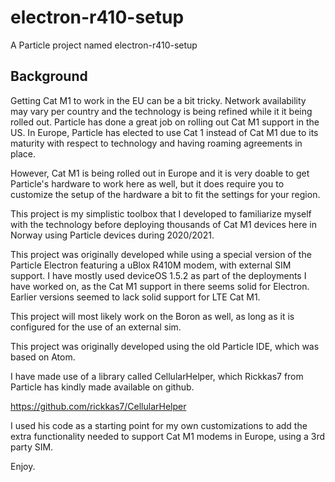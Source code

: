 # electron-r410-setup

A Particle project named electron-r410-setup

## Background
Getting Cat M1 to work in the EU can be a bit tricky.  Network availability may vary per country and the technology is being refined while it it being rolled out.  Particle has done a great job on rolling out Cat M1 support in the US.  In Europe, Particle has elected to use Cat 1 instead of Cat M1 due to its maturity with respect to technology and having roaming agreements in place.

However, Cat M1 is being rolled out in Europe and it is very doable to get Particle's hardware to work here as well, but it does require you to customize the setup of the hardware a bit to fit the settings for your region.

This project is my simplistic toolbox that I developed to familiarize myself with the technology before deploying thousands of Cat M1 devices here in Norway using Particle devices during 2020/2021.

This project was originally developed while using a special version of the Particle Electron featuring a uBlox R410M modem, with external SIM support.  I have mostly used deviceOS 1.5.2 as part of the deployments I have worked on, as the Cat M1 support in there seems solid for Electron. Earlier versions seemed to lack solid support for LTE Cat M1.

This project will most likely work on the Boron as well, as long as it is configured for the use of an external sim.

This project was originally developed using the old Particle IDE, which was based on Atom.

I have made use of a library called CellularHelper, which Rickkas7 from Particle has kindly made available on github.  

https://github.com/rickkas7/CellularHelper

I used his code as a starting point for my own customizations to add the extra functionality needed to support Cat M1 modems in Europe, using a 3rd party SIM.

Enjoy.


